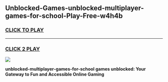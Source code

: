 
## Unblocked-Games-unblocked-multiplayer-games-for-school-Play-Free-w4h4b
<h3>
<a href="https://premium76.site?title=unblocked-multiplayer-games-for-school&ref=23A">CLICK TO PLAY</a></h3>
<hr>

<h3>
<a href="https://premium76.site?title=unblocked-multiplayer-games-for-school&ref=23A">CLICK 2 PLAY</a>
  
</h3>

<a href="https://premium76.site?title=unblocked-multiplayer-games-for-school&ref=23A"><img src="https://clearcache.store/games.png"></a>


**unblocked-multiplayer-games-for-school games unblocked: Your Gateway to Fun and Accessible Online Gaming**

